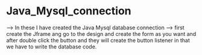 # Java_Mysql_connection
--> In these I have created the Java Mysql database connection 
--> first create the Jframe ang go to the design and create the form as you want and after double click the button and they will create the button listener in that we have to write the database code.
